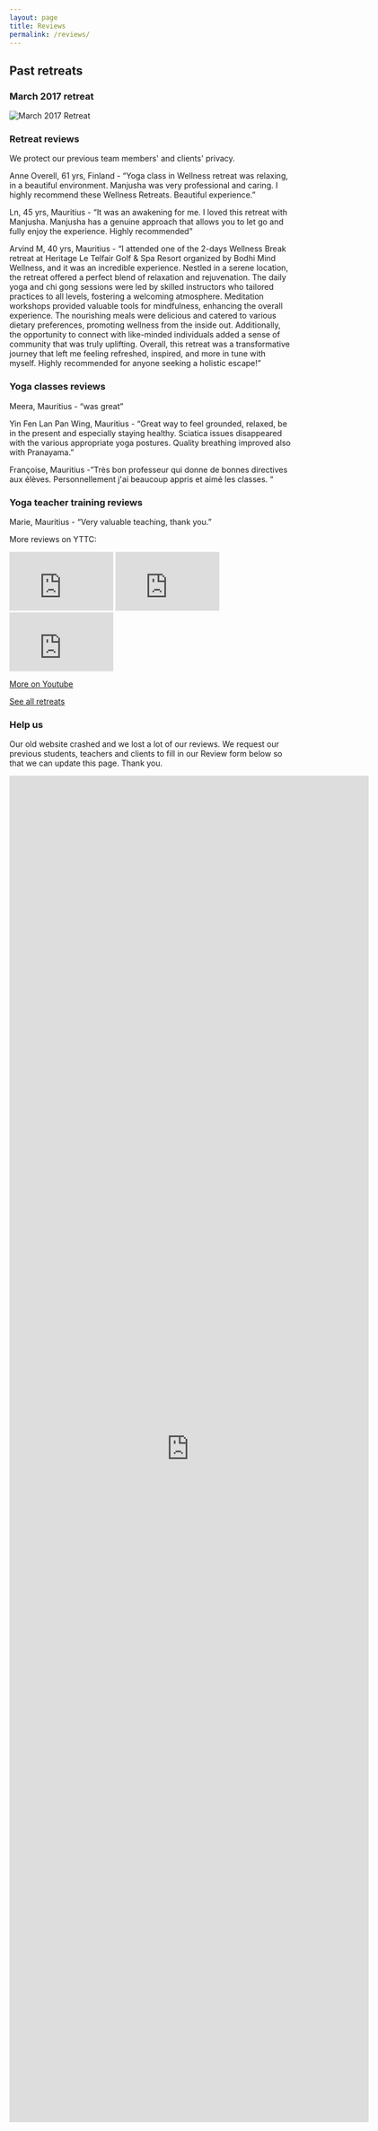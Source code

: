 ```yaml
---
layout: page
title: Reviews
permalink: /reviews/
---
```

## Past retreats
### March 2017 retreat
![March 2017 Retreat](/assets/images/mar2017retreat.jpg "March 2017 Retreat")

### Retreat reviews
We protect our previous team members' and clients' privacy.

Anne Overell, 61 yrs, Finland - “Yoga class in Wellness retreat was relaxing, in a beautiful environment. Manjusha was very professional and caring. I highly recommend these Wellness Retreats. Beautiful experience.”

Ln, 45 yrs, Mauritius - “It was an awakening for me. I loved this retreat with Manjusha. Manjusha has a genuine approach that allows you to let go and fully enjoy the experience. Highly recommended”

Arvind M, 40 yrs, Mauritius - “I attended one of the 2-days Wellness Break retreat at Heritage Le Telfair Golf & Spa Resort organized by Bodhi Mind Wellness, and it was an incredible experience. Nestled in a serene location, the retreat offered a perfect blend of relaxation and rejuvenation. The daily yoga and chi gong sessions were led by skilled instructors who tailored practices to all levels, fostering a welcoming atmosphere. Meditation workshops provided valuable tools for mindfulness, enhancing the overall experience. The nourishing meals were delicious and catered to various dietary preferences, promoting wellness from the inside out. Additionally, the opportunity to connect with like-minded individuals added a sense of community that was truly uplifting. Overall, this retreat was a transformative journey that left me feeling refreshed, inspired, and more in tune with myself. Highly recommended for anyone seeking a holistic escape!”

### Yoga classes reviews
Meera, Mauritius - “was great”

Yin Fen Lan Pan Wing, Mauritius - “Great way to feel grounded, relaxed, be in the present and especially staying healthy.  Sciatica issues disappeared with the various appropriate yoga postures.  Quality breathing improved also with Pranayama.”

Françoise, Mauritius -”Très bon professeur qui donne de bonnes directives aux élèves. Personnellement j'ai beaucoup appris et aimé les classes. “


### Yoga teacher training reviews
Marie, Mauritius - “Very valuable teaching, thank you.”

More reviews on YTTC:
<iframe width="185" height="105" src="https://www.youtube.com/embed/jcocHcgtiJI?si=1dmlJpSK_0Vv2uQU" title="YouTube video player" frameborder="0" allow="accelerometer; autoplay; clipboard-write; encrypted-media; gyroscope; picture-in-picture; web-share" referrerpolicy="strict-origin-when-cross-origin" allowfullscreen></iframe>
<iframe width="185" height="105" src="https://www.youtube.com/embed/e5ZWKyPfEok?si=7HC6gUQ8pNDgak8v" title="YouTube video player" frameborder="0" allow="accelerometer; autoplay; clipboard-write; encrypted-media; gyroscope; picture-in-picture; web-share" referrerpolicy="strict-origin-when-cross-origin" allowfullscreen></iframe>
<iframe width="185" height="105" src="https://www.youtube.com/embed/HeED-i4QPQs?si=vdiJ1TBL9LP71M9j" title="YouTube video player" frameborder="0" allow="accelerometer; autoplay; clipboard-write; encrypted-media; gyroscope; picture-in-picture; web-share" referrerpolicy="strict-origin-when-cross-origin" allowfullscreen></iframe>

[More on Youtube ](https://www.youtube.com/@Bodhimindwell)

[See all retreats](https://bodhimindwellness.com/)

### Help us
Our old website crashed and we lost a lot of our reviews.
We request our previous students, teachers and clients to fill in our Review form below so that we can update this page.
Thank you.


<iframe src="https://docs.google.com/forms/d/e/1FAIpQLSeUCXHJGkToljqtDoaTZ87Ym1Sb6Y63twQJY4PgKqFFIs1prg/viewform?embedded=true" width="640" height="2400" frameborder="0" marginheight="0" marginwidth="0">Loading…</iframe>




[jekyll-organization]: https://github.com/jekyll


